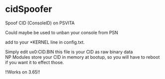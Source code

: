 # cidSpoofer
Spoof CID (ConsoleID) on PSVITA

Could maybe be used to unban your console from PSN            


add to your \*KERNEL line in config.txt.                  

Simply edit ux0:CID.BIN this file is your CID as raw binary data               
NP Modules store your CID in memory at bootup, so you will have to reboot if you want it to effect those.      

!!Works on 3.65!!
